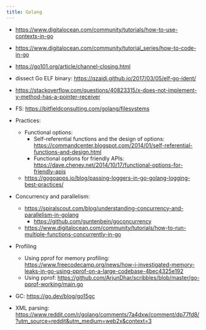```yaml
---
title: Golang
---
```


- https://www.digitalocean.com/community/tutorials/how-to-use-contexts-in-go
- https://www.digitalocean.com/community/tutorial_series/how-to-code-in-go
- https://go101.org/article/channel-closing.html
- dissect Go ELF binary: https://qzaidi.github.io/2017/03/05/elf-go-ident/
- https://stackoverflow.com/questions/40823315/x-does-not-implement-y-method-has-a-pointer-receiver
- FS: https://bitfieldconsulting.com/golang/filesystems

- Practices:
  - Functional options:
    - Self-referential functions and the design of options: https://commandcenter.blogspot.com/2014/01/self-referential-functions-and-design.html
    - Functional options for friendly APIs: https://dave.cheney.net/2014/10/17/functional-options-for-friendly-apis
  - https://gogoapps.io/blog/passing-loggers-in-go-golang-logging-best-practices/

- Concurrency and parallelism:
  - https://spiralscout.com/blog/understanding-concurrency-and-parallelism-in-golang
    - https://github.com/guntenbein/goconcurrency
  - https://www.digitalocean.com/community/tutorials/how-to-run-multiple-functions-concurrently-in-go

- Profiling
  - Using pprof for memory profiling: https://www.freecodecamp.org/news/how-i-investigated-memory-leaks-in-go-using-pprof-on-a-large-codebase-4bec4325e192
  - Using pprof: https://github.com/ArjunDhar/scribbles/blob/master/go-pprof-working/main.go

- GC: https://go.dev/blog/go15gc

- XML parsing: https://www.reddit.com/r/golang/comments/7a4dxw/comment/dp77fd8/?utm_source=reddit&utm_medium=web2x&context=3

